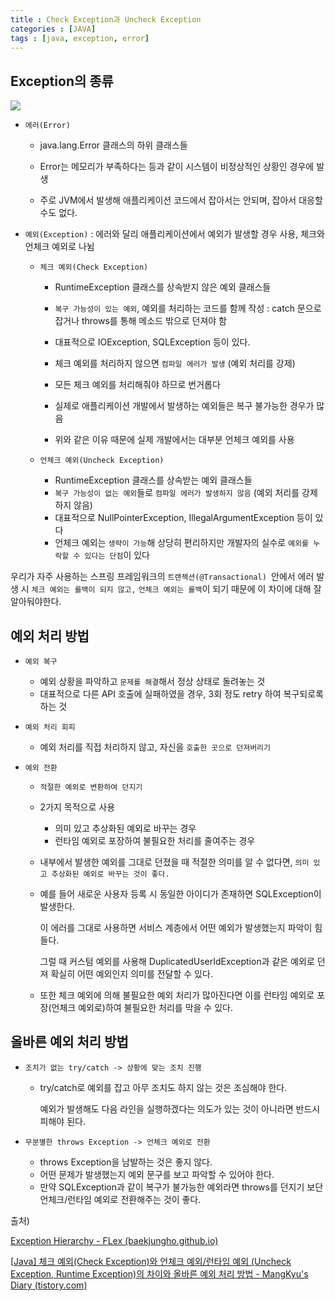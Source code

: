 ```yaml
---
title : Check Exception과 Uncheck Exception
categories : [JAVA]
tags : [java, exception, error]
---
```


## Exception의 종류

![](https://baekjungho.github.io/resource/wiki/spring-exception-hierarchy/exception-hierarchy.jpeg)

- `에러(Error)`

  - java.lang.Error 클래스의 하위 클래스들

  - Error는 메모리가 부족하다는 등과 같이 시스템이 비정상적인 상황인 경우에 발생

  - 주로 JVM에서 발생해 애플리케이션 코드에서 잡아서는 안되며, 잡아서 대응할 수도 없다.

- `예외(Exception)` : 에러와 달리 애플리케이션에서 예외가 발생할 경우 사용, 체크와 언체크 예외로 나뉨

  - `체크 예외(Check Exception)`

    - RuntimeException 클래스를 상속받지 않은 예외 클래스들

    - `복구 가능성이 있는 예외`, 예외를 처리하는 코드를 함께 작성  : catch 문으로 잡거나 throws를 통해 메소드 밖으로 던져야 함
    - 대표적으로 IOException, SQLException 등이 있다.
    - 체크 예외를 처리하지 않으면 `컴파일 에러가 발생` (예외 처리를 강제)

    - 모든 체크 예외를 처리해줘야 하므로 번거롭다
    - 실제로 애플리케이션 개발에서 발생하는 예외들은 복구 불가능한 경우가 많음
    - 위와 같은 이유 때문에 실제 개발에서는 대부분 언체크 예외를 사용

  - `언체크 예외(Uncheck Exception)`

    - RuntimeException 클래스를 상속받는 예외 클래스들
    - `복구 가능성이 없는 예외`들로 `컴파일 에러가 발생하지 않음` (예외 처리를 강제하지 않음)
    - 대표적으로 NullPointerException, IllegalArgumentException  등이 있다
    - 언체크 예외는 `생략이 가능`해 상당히 편리하지만 개발자의 실수로 `예외를 누락할 수 있다는 단점`이 있다



우리가 자주 사용하는 스프링 프레임워크의 `트랜젝션(@Transactional) `안에서 에러 발생 시 `체크 예외는 롤백이 되지 않고,` `언체크 예외는 롤백`이 되기 때문에 이 차이에 대해 잘 알아둬야한다.



## 예외 처리 방법

- `예외 복구`

  - 예외 상황을 파악하고 `문제를 해결`해서 정상 상태로 돌려놓는 것
  - 대표적으로 다른 API 호출에 실패하였을 경우, 3회 정도 retry 하여 복구되로록 하는 것

- `예외 처리 회피`

  - 예외 처리를 직접 처리하지 않고, 자신을 `호출한 곳으로 던져버리기`

- `예외 전환`

  - `적절한 예외로 변환하여 던지기`

  - 2가지 목적으로 사용

    - 의미 있고 추상화된 예외로 바꾸는 경우
    - 런타임 예외로 포장하여 불필요한 처리를 줄여주는 경우

  - 내부에서 발생한 예외를 그대로 던졌을 때 적절한 의미를 알 수 없다면, `의미 있고 추상화된 예외로 바꾸는 것이 좋다.`

  - 예를 들어 새로운 사용자 등록 시 동일한 아이디가 존재하면 SQLException이 발생한다. 

    이 에러를 그대로 사용하면 서비스 계층에서 어떤 예외가 발생했는지 파악이 힘들다.

    그럴 때 커스텀 예외를 사용해 DuplicatedUserIdException과 같은 예외로 던져 확실히 어떤 예외인지 의미를 전달할 수 있다.

  - 또한 체크 예외에 의해 불필요한 예외 처리가 많아진다면 이를 런타임 예외로 포장(언체크 예외로)하여 불필요한 처리를 막을 수 있다.



## 올바른 예외 처리 방법

- `조치가 없는 try/catch -> 상황에 맞는 조치 진행`

  - try/catch로 예외를 잡고 아무 조치도 하지 않는 것은 조심해야 한다.

    예외가 발생해도 다음 라인을 실행하겠다는 의도가 있는 것이 아니라면 반드시 피해야 된다.

- `무분별한 throws Exception -> 언체크 예외로 전환`

  - throws Exception을 남발하는 것은 좋지 않다.
  - 어떤 문제가 발생했는지 예외 문구를 보고 파악할 수 있어야 한다.
  - 만약 SQLException과 같이 복구가 불가능한 예외라면 throws를 던지기 보단 언체크/런타임 예외로 전환해주는 것이 좋다.



출처)

[Exception Hierarchy - FLex (baekjungho.github.io)](https://baekjungho.github.io/wiki/spring/spring-exception-hierarchy/)

[[Java\] 체크 예외(Check Exception)와 언체크 예외/런타임 예외 (Uncheck Exception, Runtime Exception)의 차이와 올바른 예외 처리 방법 - MangKyu's Diary (tistory.com)](https://mangkyu.tistory.com/152)